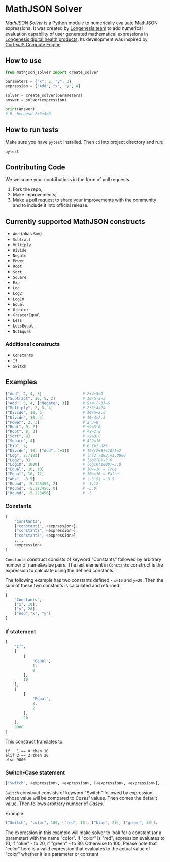 # MathJSON Solver

_MathJSON Solver_ is a Python module to numerically evaluate MathJSON expressions. It was created by [Longenesis team](https://longenesis.com/team) to add numerical evaluation capability of user generated mathematical expressions in [Longenesis digital health products](https://longenesis.com/engage). Its development was inspired by [CortexJS Compute Engine](https://cortexjs.io/compute-engine/).

## How to use
```python
from mathjson_solver import create_solver

parameters = {"x": 2, "y": 3}
expression = ["Add", "x", "y", 4]

solver = create_solver(parameters)
answer = solver(expression)

print(answer)
# 9, because 2+3+4=9
```

## How to run tests
Make sure you have `pytest` installed. Then `cd` into project directory and run:
```bash
pytest
```

## Contributing Code

We welcome your contributions in the form of pull requests.

1. Fork the repo;
2. Make improvements;
3. Make a pull request to share your improvements with the community and to include it into official release.


## Currently supported MathJSON constructs
* `Add` (alias `Sum`)
* `Subtract`
* `Multiply`
* `Divide`
* `Negate`
* `Power`
* `Root`
* `Sqrt`
* `Square`
* `Exp`
* `Log`
* `Log2`
* `Log10`
* `Equal`
* `Greater`
* `GreaterEqual`
* `Less`
* `LessEqual`
* `NotEqual`

### Additional constructs
* `Constants`
* `If`
* `Switch`


## Examples
```python
["Add", 2, 4, 3]                  # 2+4+3=9
["Subtract", 10, 5, 2]            # 10-5-2=3
["Add", 5, 4, ["Negate", 3]]      # 5+4+(-3)=6
["Multiply", 2, 3, 4]             # 2*3*4=24
["Divide", 10, 5]                 # 10/5=2.0
["Divide", 10, 4]                 # 10/4=2.5
["Power", 2, 3]                   # 2^3=8
["Root", 9, 2]                    # √9=3.0
["Root", 8, 3]                    # ∛8=2.0
["Sqrt", 9]                       # √9=3.0
["Square", 4]                     # 4^2=16
["Exp", 2]                        # e^2≅7.389
["Divide", 10, ["Add", 2+3]]      # 10/(2+3)=10/5=2
["Log", 2.7183]                   # ln(2.7183)≅1.0000
["Log2", 8]                       # log2(8)=3.0
["Log10", 1000]                   # log10(1000)=3.0
["Equal", 10, 10]                 # 10==10 = True
["Equal", 10, 12]                 # 10==10 = False
["Abs", -3.5]                     # |-3.5| = 3.5
["Round", -5.123456, 2]           # -5.12
["Round", -5.123456, 0]           # -5.0
["Round", -5.123456]              # -5
```

### Constants
```python
[
    "Constants",
    ["constant1", <expression>],
    ["constant2", <expression>],
    ["constant3", <expression>],
    ...,
    <expression>
]
```

`Constants` construct consists of keyword "Constants" followed by arbitrary number of name&value pairs. The last element in `Constants` construct is the expression to calculate using the defined constants.

The following example has two constants defined - `x=10` and `y=20`. Then the sum of these two constants is calculated and returned.


```python
[
    "Constants",
    ["x", 10],
    ["y", 20],
    ["Add","x", "y"]
]
```


### If statement
```python
[
    "If",
    [
        [
            "Equal",
            1,
            0
        ],
        10
    ],
    [
        [
            "Equal",
            2,
            2
        ],
        20
    ],
    9000
]
```
This construct translates to:
```
if   1 == 0 then 10
elif 2 == 2 then 20
else 9000
```


### Switch-Case statement
```python
["Switch", <expression>, <expression>, [<expression>, <expression>], ...],
```

`Switch` construct consists of keyword "Switch" followed by expression whose value will be compared to _Cases'_ values. Then comes the default value. Then follows arbitrary number of _Cases_.

Example  
```python
["Switch", "color", 100, ["red", 10], ["blue", 20], ["green", 30]],
```
The expression in this example will make solver to look for a constant (or a parameter) with the name "color". If "color" is "red", expression evaluates to 10, if "blue" - to 20, if "green" - to 30. Otherwise to 100. Please note that "color" here is a valid expression that evaluates to the actual value of "color" whether it is a parameter or constant.
